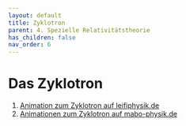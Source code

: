 ```yaml
---
layout: default
title: Zyklotron
parent: 4. Spezielle Relativitätstheorie
has_children: false
nav_order: 6
---
```


# Das Zyklotron

1. [Animation zum Zyklotron auf leifiphysik.de](https://www.leifiphysik.de/elektrizitaetslehre/bewegte-ladungen-feldern/downloads/zyklotron-animation)
2. [Animationen zum Zyklotron auf mabo-physik.de](http://www.mabo-physik.de/zyklotron.html)
